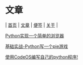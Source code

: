 # 文章
| [首页](index.md) | [文章](article.md) | [便签](note.md) | [关于](about.md) |

[Python实现一个简单的浏览器](a3.md)

[基础实战-Python写一个pie游戏](a2.md)

[使用CodeOS编写自己的python程序!](a1.md)
